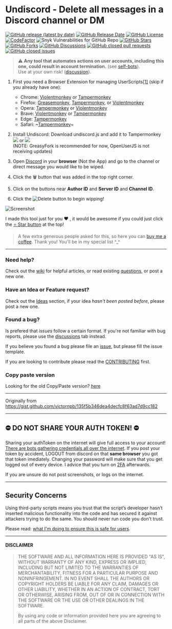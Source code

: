 # Undiscord - Delete all messages in a Discord channel or DM
<!-- shields -->
[![GitHub release (latest by date)](https://img.shields.io/github/v/release/victornpb/undiscord?color=%235865f2&display_name=tag&label=Undiscord&style=flat-square)][greasyfork_url]
[![GitHub Release Date](https://img.shields.io/github/release-date/victornpb/undiscord?style=flat-square)](https://github.com/victornpb/undiscord/releases)
[![GitHub License](https://img.shields.io/github/license/victornpb/undiscord?style=flat-square)](https://github.com/victornpb/undiscord/blob/master/LICENSE)
[![CodeFactor](https://www.codefactor.io/repository/github/victornpb/undiscord/badge?style=flat-square)](https://www.codefactor.io/repository/github/victornpb/undiscord?style=flat-square)
![Snyk Vulnerabilities for GitHub Repo](https://img.shields.io/snyk/vulnerabilities/github/victornpb/undiscord?style=flat-square)
[![GitHub Stars](https://img.shields.io/github/stars/victornpb/undiscord?style=flat-square)](https://github.com/victornpb/undiscord/stargazers)
[![GitHub Forks](https://img.shields.io/github/forks/victornpb/undiscord?style=flat-square)](https://github.com/victornpb/undiscord/network/members)
[![GitHub Discussions](https://img.shields.io/github/discussions/victornpb/undiscord?style=flat-square)](https://github.com/victornpb/undiscord/discussions)
[![GitHub closed pull requests](https://img.shields.io/github/issues-pr-closed/victornpb/undiscord?style=flat-square&color=green)](https://github.com/victornpb/undiscord/pulls?q=is%3Apr+is%3Aclosed)
[![GitHub closed issues](https://img.shields.io/github/issues-closed/victornpb/undiscord?style=flat-square&color=green)](https://github.com/victornpb/undiscord/issues?q=is%3Aissue+is%3Aclosed)
<!-- end shields -->

> ⚠️ **Any tool that automates actions on user accounts, including this one, could result in account termination.** (see [self-bots][self-bots]).  
> Use at your own risk! ([discussion](https://github.com/victornpb/undiscord/discussions/273)).

1. First you need a Browser Extension for managing UserScripts[[1]][userscrips_faq] (skip if you already have one):  
   * Chrome: [Violentmonkey][chrome_violentmonkey] or [Tampermonkey][chrome_tampermonkey]
   * Firefox: [Greasemonkey][firefox_greasemonkey], [Tampermonkey][firefox_tampermonkey], or [Violentmonkey][firefox_violentmonkey]  
   * Opera: [Tampermonkey][opera_tampermonkey] or [Violentmonkey][opera_violentmonkey]
   * Brave: [Violentmonkey][chrome_violentmonkey] or [Tampermonkey][chrome_tampermonkey]
   * Edge: [Tampermonkey][edge_tampermonkey]  
   * Safari: ~[Tampermonkey][safari_tampermonkey]~ 
    
1. Install Undiscord:
   Download undiscord.js and add it to Tampermonkey
  [![][greasyfork_icon]][greasyfork_url] or [![][openuserjs_icon]][openuserjs_url]  
  (NOTE: GreasyFork is recommended for now, OpenUserJS is not receiving updates)

1. Open <a href="https://discord.com/channels/@me" target="_blank">Discord</a> in your __browser__ (Not the App) and go to the channel or direct message you would like to be wiped.

1. Click the <kbd>🗑️</kbd> button that was added in the top right corner.

1. Click on the buttons near **Author ID** and **Server ID** and **Channel ID**.  

1. Click the ![Delete](https://user-images.githubusercontent.com/3372598/223744853-c0d4d9e3-1914-486b-bb4f-f27e40d0e3e7.png) button to begin wipping! 


![Screenshot](https://user-images.githubusercontent.com/3372598/222977831-88eeb59a-186a-4947-8e33-0ac245c3af5c.gif)

I made this tool just for you ❤️ , it would be awesome if you could just click the [⭐️ Star button](https://github.com/victornpb/undiscord) at the top!

> A few extra generous people asked for this, so here you can [buy me a coffee](https://www.buymeacoffee.com/vitim). Thank you! You'll be in my special list ^_^

----
### Need help?
Check out the [wiki](https://github.com/victornpb/undiscord/wiki) for helpful articles, or read existing [questions](https://github.com/victornpb/undiscord/discussions), or post a new one.

### Have an Idea or Feature request?
Check out the [Ideas][ideas] section, if your idea _hasn't been posted before_, please post a new one.

### Found a bug?
Is prefered that _issues_ follow a certain format. If you're not familiar with bug reports, please use the [discussions][discussions] tab instead.

If you believe you found a bug please file an [issue](https://github.com/victornpb/undiscord/issues), but please fill the issue template.

If you are looking to contribute please read the [CONTRIBUTING](./CONTRIBUTING.md) first.

### Copy paste version
Looking for the old Copy/Paste version? [here](https://github.com/victornpb/undiscord/wiki/Copy-paste-method)


----

Originally from https://gist.github.com/victornpb/135f5b346dea4decfc8f63ad7d9cc182

----
## ⛔️ DO NOT SHARE YOUR AUTH TOKEN! ⛔️ ##

Sharing your authToken on the internet will give full access to your account! [There are bots gathering credentials all over the internet](https://github.com/rndinfosecguy/Scavenger).
If you post your token by accident, LOGOUT from discord on that **same browser** you got that token imediately.
Changing your password will make sure that you get logged out of every device. I advice that you turn on [2FA](https://support.discord.com/hc/en-us/articles/219576828-Setting-up-Two-Factor-Authentication) afterwards.

If you are unsure do not post screenshots, or logs on the internet.

----
## Security Concerns

Using third-party scripts means you trust that the script’s developer hasn’t inserted malicious functionality into the code and has secured it against attackers trying to do the same. You should never run code you don't trust.

Please read: [what I'm doing to ensure this is safe for users][security_policy].

----
#### DISCLAIMER

> THE SOFTWARE AND ALL INFORMATION HERE IS PROVIDED "AS IS", WITHOUT WARRANTY OF ANY KIND, EXPRESS OR IMPLIED, INCLUDING BUT NOT LIMITED TO THE WARRANTIES OF MERCHANTABILITY, FITNESS FOR A PARTICULAR PURPOSE AND NONINFRINGEMENT. IN NO EVENT SHALL THE AUTHORS OR COPYRIGHT HOLDERS BE LIABLE FOR ANY CLAIM, DAMAGES OR OTHER LIABILITY, WHETHER IN AN ACTION OF CONTRACT, TORT OR OTHERWISE, ARISING FROM, OUT OF OR IN CONNECTION WITH THE SOFTWARE OR THE USE OR OTHER DEALINGS IN THE SOFTWARE.
>
> By using any code or information provided here you are agreeing to all parts of the above Disclaimer.


<!-- links -->
  [self-bots]: https://support.discordapp.com/hc/en-us/articles/115002192352-Automated-user-accounts-self-bots-
  [userscrips_faq]: https://en.wikipedia.org/wiki/Userscript
  [greasyfork_icon]: https://user-images.githubusercontent.com/3372598/166113712-1bc3d654-1342-4f1e-9845-21c3b21524b1.png
  [openuserjs_icon]: https://user-images.githubusercontent.com/3372598/166113714-5a2ede39-8d66-43a8-b5da-8f1897cb3121.png
  [greasyfork_moderation]: https://greasyfork.org/en/moderator_actions

  [issues]: https://github.com/victornpb/undiscord/issues
  [issues_open]: https://github.com/victornpb/undiscord/issues
  [issues_closed]: https://github.com/victornpb/undiscord/issues
  [prs]: https://github.com/victornpb/undiscord/pulls
  [pr_open]: https://github.com/victornpb/undiscord/pulls
  [prs_closed]: https://github.com/victornpb/undiscord/pulls
  [forks]: https://github.com/victornpb/undiscord/network/members

  [wiki]: https://github.com/victornpb/undiscord/wiki
  [discussions]: https://github.com/victornpb/undiscord/discussions
  [ideas]: https://github.com/victornpb/undiscord/discussions/categories/2-ideas
  [questions]: https://github.com/victornpb/undiscord/discussions/categories/1-questions-answers
  [security_policy]: https://github.com/victornpb/undiscord/wiki/Security-Policy

<!-- Extensions -->
  [chrome_violentmonkey]: https://chrome.google.com/webstore/detail/violent-monkey/jinjaccalgkegednnccohejagnlnfdag
  [chrome_tampermonkey]: https://chrome.google.com/webstore/detail/tampermonkey/dhdgffkkebhmkfjojejmpbldmpobfkfo
  [firefox_greasemonkey]: https://addons.mozilla.org/firefox/addon/greasemonkey/
  [firefox_tampermonkey]: https://addons.mozilla.org/firefox/addon/tampermonkey/
  [firefox_violentmonkey]: https://addons.mozilla.org/firefox/addon/violentmonkey/
  [safari_tampermonkey]: https://github.com/victornpb/undiscord/issues/91#issuecomment-654514364
  [edge_tampermonkey]: https://microsoftedge.microsoft.com/addons/detail/tampermonkey/iikmkjmpaadaobahmlepeloendndfphd
  [opera_tampermonkey]: https://addons.opera.com/extensions/details/tampermonkey-beta/
  [opera_violentmonkey]: https://addons.opera.com/extensions/details/violent-monkey/

<!-- Download links -->
  [greasyfork_url]: <https://greasyfork.org/en/scripts/406540-undiscord-delete-all-messages-in-a-discord-channel-or-dm-bulk-deletion> "Get Undiscord from GreasyFork"
  [openuserjs_url]: <https://openuserjs.org/scripts/victornpb/Undiscord_-_Delete_all_messages_in_a_Discord_channel_or_DM_(Bulk_deletion)> "Get Undiscord from OpenUserJS"
